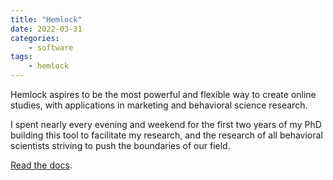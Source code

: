 ```yaml
---
title: "Hemlock"
date: 2022-03-31
categories:
    - software
tags:
    - hemlock
---
```


Hemlock aspires to be the most powerful and flexible way to create online studies, with applications in marketing and behavioral science research.

I spent nearly every evening and weekend for the first two years of my PhD building this tool to facilitate my research, and the research of all behavioral scientists striving to push the boundaries of our field.

<a href="https://dsbowen.gitlab.io/hemlock" target="_blank">Read the docs</a>.